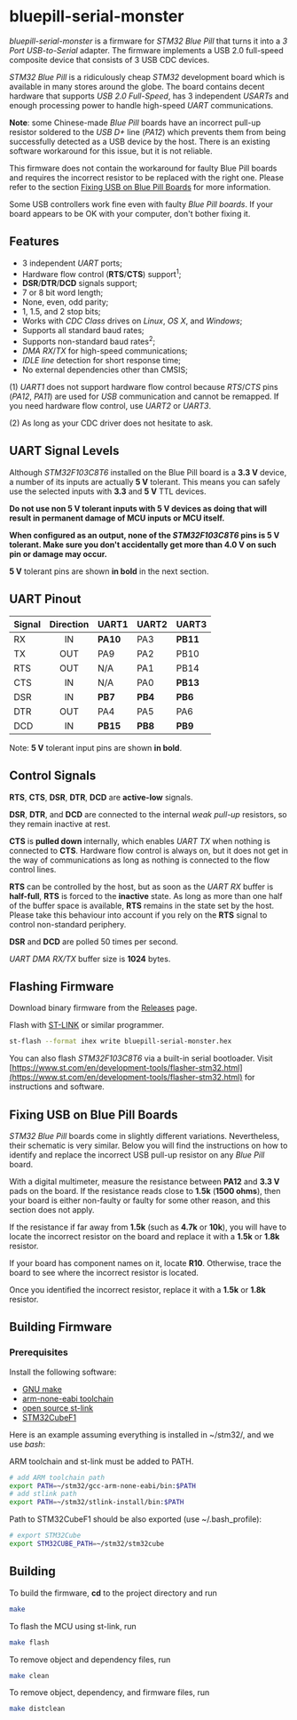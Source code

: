 # bluepill-serial-monster

_bluepill-serial-monster_ is a firmware for _STM32 Blue Pill_ that turns it
into a _3 Port USB-to-Serial_ adapter. The firmware implements a USB 2.0
full-speed composite device that consists of 3 USB CDC devices.

_STM32 Blue Pill_ is a ridiculously cheap _STM32_ development board which
is available in many stores around the globe. The board contains decent
hardware that supports _USB 2.0 Full-Speed_, has 3 independent _USARTs_
and enough processing power to handle high-speed _UART_ communications.

**Note**: some Chinese-made _Blue Pill_ boards have an incorrect pull-up
resistor soldered to the _USB D+_ line (_PA12_) which prevents them from being
successfully detected as a USB device by the host. There is an existing
software workaround for this issue, but it is not reliable.

This firmware does not contain the workaround for faulty Blue Pill boards and
requires the incorrect resistor to be replaced with the right one. Please refer
to the section [Fixing USB on Blue Pill Boards](#fixing-usb-on-blue-pill-boards)
for more information.

Some USB controllers work fine even with faulty _Blue Pill boards_. If your
board appears to be OK with your computer, don't bother fixing it.

## Features

* 3 independent _UART_ ports;
* Hardware flow control (**RTS**/**CTS**) support<sup>1</sup>;
* **DSR**/**DTR**/**DCD** signals support;
* 7 or 8 bit word length;
* None, even, odd parity;
* 1, 1.5, and 2 stop bits;
* Works with _CDC Class_ drives on _Linux_, _OS X_, and _Windows_;
* Supports all standard baud rates;
* Supports non-standard baud rates<sup>2</sup>;
* _DMA_ _RX_/_TX_ for high-speed communications;
* _IDLE line_ detection for short response time;
* No external dependencies other than CMSIS;

(1) _UART1_ does not support hardware flow control because _RTS_/_CTS_ pins
(_PA12_, _PA11_) are used for _USB_ communication and cannot be remapped.
If you need hardware flow control, use _UART2_ or _UART3_.

(2) As long as your CDC driver does not hesitate to ask.

## UART Signal Levels

Although _STM32F103C8T6_ installed on the Blue Pill board is a **3.3 V**
device, a number of its inputs are actually **5 V** tolerant.
This means you can safely use the selected inputs with **3.3** and **5 V**
TTL devices.

**Do not use non 5 V tolerant inputs with 5 V devices as doing that will
result in permanent damage of MCU inputs or MCU itself.**

**When configured as an output, none of the _STM32F103C8T6_ pins is 5 V
tolerant. Make sure you don't accidentally get more than 4.0 V on such pin
or damage may occur.**

**5 V** tolerant pins are shown **in bold** in the next section.

## UART Pinout

| Signal |   Direction   |     UART1     |     UART2     |     UART3     |
|:-------|:-------------:|:--------------|:--------------|:--------------|
|   RX   |      IN       |    **PA10**   |      PA3      |    **PB11**   |
|   TX   |      OUT      |      PA9      |      PA2      |      PB10     |
|   RTS  |      OUT      |      N/A      |      PA1      |      PB14     |
|   CTS  |      IN       |      N/A      |      PA0      |    **PB13**   |
|   DSR  |      IN       |    **PB7**    |    **PB4**    |    **PB6**    |
|   DTR  |      OUT      |      PA4      |      PA5      |      PA6      |
|   DCD  |      IN       |    **PB15**   |    **PB8**    |    **PB9**    |

Note: **5 V** tolerant input pins are shown **in bold**.

## Control Signals

**RTS**, **CTS**, **DSR**, **DTR**, **DCD** are **active-low** signals.

**DSR**, **DTR**, and **DCD** are connected to the internal _weak pull-up_
resistors, so they remain inactive at rest.

**CTS** is **pulled down** internally, which enables _UART TX_ when nothing is
connected to **CTS**. Hardware flow control is always on, but it does not get
in the way of communications as long as nothing is connected to the flow control lines.

**RTS** can be controlled by the host, but as soon as the _UART RX_ buffer is
**half-full**, **RTS** is forced to the **inactive** state. As long as more than
one half of the buffer space is available, **RTS** remains in the state set
by the host. Please take this behaviour into account if you rely on the
**RTS** signal to control non-standard periphery.

**DSR** and **DCD** are polled 50 times per second.

_UART DMA RX/TX_ buffer size is **1024** bytes.

## Flashing Firmware

Download binary firmware from the
[Releases](https://github.com/r2axz/bluepill-serial-monster/releases) page.

Flash with [ST-LINK](https://www.st.com/en/development-tools/st-link-v2.html)
or similar programmer.

```bash
st-flash --format ihex write bluepill-serial-monster.hex
```

You can also flash _STM32F103C8T6_ via a built-in serial bootloader. Visit
[https://www.st.com/en/development-tools/flasher-stm32.html](https://www.st.com/en/development-tools/flasher-stm32.html)
for instructions and software.

## Fixing USB on Blue Pill Boards

_STM32 Blue Pill_ boards come in slightly different variations. Nevertheless,
their schematic is very similar. Below you will find the instructions on how to
identify and replace the incorrect USB pull-up resistor on any _Blue Pill_ board.

With a digital multimeter, measure the resistance between **PA12** and **3.3 V**
pads on the board. If the resistance reads close to **1.5k** (**1500 ohms**),
then your board is either non-faulty or faulty for some other reason,
and this section does not apply.

If the resistance if far away from **1.5k** (such as **4.7k** or **10k**),
you will have to locate the incorrect resistor on the board and replace it
with a **1.5k** or **1.8k** resistor.

If your board has component names on it, locate **R10**. Otherwise, trace the
board to see where the incorrect resistor is located.

Once you identified the incorrect resistor, replace it with a **1.5k** or
**1.8k** resistor.

## Building Firmware

### Prerequisites

Install the following software:

* [GNU make](https://www.gnu.org/software/make/)
* [arm-none-eabi toolchain](
    https://developer.arm.com/tools-and-software/open-source-software/developer-tools/gnu-toolchain/gnu-rm/downloads)
* [open source st-link](<https://github.com/texane/stlink>)
* [STM32CubeF1](
    <https://www.st.com/en/embedded-software/stm32cubef1.html>)

Here is an example assuming everything is installed in ~/stm32/,
and we use _bash_:

ARM toolchain and st-link must be added to PATH.

```bash
# add ARM toolchain path
export PATH=~/stm32/gcc-arm-none-eabi/bin:$PATH
# add stlink path
export PATH=~/stm32/stlink-install/bin:$PATH
```

Path to STM32CubeF1 should be also exported (use ~/.bash_profile):

```bash
# export STM32Cube
export STM32CUBE_PATH=~/stm32/stm32cube
```

## Building

To build the firmware, **cd** to the project directory and run

```bash
make
```

To flash the MCU using st-link, run

```bash
make flash
```

To remove object and dependency files, run

```bash
make clean
```

To remove object, dependency, and firmware files, run

```bash
make distclean
```
